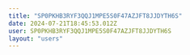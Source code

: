 ```yaml
---
title: "SP0PKHB3RYF3QQJ1MPE5S0F47AZJFT8JJDYTH6S"
date: 2024-07-21T18:45:53.012Z
user: SP0PKHB3RYF3QQJ1MPE5S0F47AZJFT8JJDYTH6S
layout: "users"
---
```

    